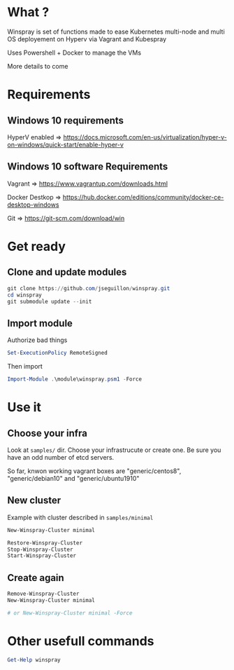 # What ? 

Winspray is set of functions made to ease Kubernetes multi-node and multi OS deployement on Hyperv via Vagrant and Kubespray

Uses Powershell + Docker to manage the VMs

More details to come 

# Requirements

## Windows 10 requirements

HyperV enabled => https://docs.microsoft.com/en-us/virtualization/hyper-v-on-windows/quick-start/enable-hyper-v

## Windows 10 software Requirements 

Vagrant => https://www.vagrantup.com/downloads.html

Docker Destkop => https://hub.docker.com/editions/community/docker-ce-desktop-windows

Git => https://git-scm.com/download/win

# Get ready 

## Clone and update modules 

```powershell
git clone https://github.com/jseguillon/winspray.git
cd winspray
git submodule update --init
```

## Import module

Authorize bad things 

```powershell
Set-ExecutionPolicy RemoteSigned 
```

Then import

```powershell
Import-Module .\module\winspray.psm1 -Force
```

# Use it 

## Choose your infra 

Look at `samples/` dir. Choose your infrastrucute or create one. Be sure you have an odd number of etcd servers.

So far, knwon working vagrant boxes are "generic/centos8", "generic/debian10"  and "generic/ubuntu1910"

## New cluster 

Example with cluster described in `samples/minimal`

```powershell
New-Winspray-Cluster minimal

Restore-Winspray-Cluster
Stop-Winspray-Cluster
Start-Winspray-Cluster
```

## Create again

```powershell
Remove-Winspray-Cluster
New-Winspray-Cluster minimal

# or New-Winspray-Cluster minimal -Force 
```

# Other usefull commands 

```powershell
Get-Help winspray
```
